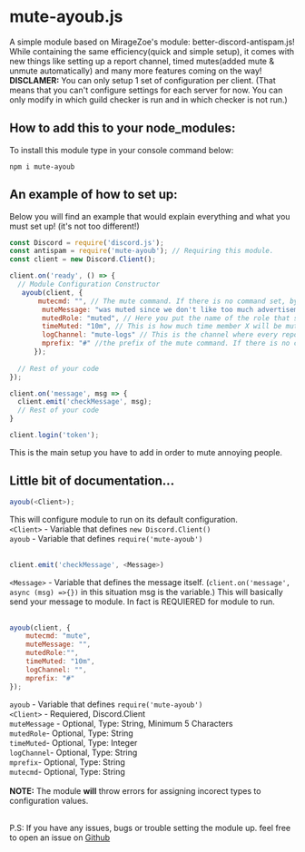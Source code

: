 # mute-ayoub.js
A simple module based on MirageZoe's module: better-discord-antispam.js! While containing the same efficiency(quick and simple setup), it comes with new things like setting up a report channel, timed mutes(added mute & unmute automatically) and many more features coming on the way!
**DISCLAMER:** You can only setup 1 set of configuration per client. (That means that you can't configure settings for each server for now. You can only modify in which guild checker is run and in which checker is not run.) 


## How to add this to your node_modules:
To install this module type in your console command below:
```
npm i mute-ayoub
```

## An example of how to set up:
Below you will find an example that would explain everything and what you must set up! (it's not too different!)

```js
const Discord = require('discord.js');
const antispam = require('mute-ayoub'); // Requiring this module.
const client = new Discord.Client();

client.on('ready', () => {
  // Module Configuration Constructor
   ayoub(client, {
       mutecmd: "", // The mute command. If there is no command set, by default.
        muteMessage: "was muted since we don't like too much advertisement type people!",
		mutedRole: "muted", // Here you put the name of the role that should not let people write or anything else in your server. If there is no role set, by default, the module will attempt to create the role for you & set it correctly for every channel in your server. It will be named "muted".
		timeMuted: "10m", // This is how much time member X will be muted. if not set, default would be 10 min.
        logChannel: "mute-logs" // This is the channel where every report about spamming goes to. If it's not set up, it will attempt to create the channel.
        mprefix: "#" //the prefix of the mute command. If there is no command set, by default.
      });
      
  // Rest of your code
});

client.on('message', msg => {
  client.emit('checkMessage', msg);
  // Rest of your code
}

client.login('token');
```
This is the main setup you have to add in order to mute annoying people.

## Little bit of documentation...

```js
ayoub(<Client>);
```
This will configure module to run on its default configuration.<br>
`<Client>` - Variable that defines `new Discord.Client()`<br>
`ayoub` - Variable that defines `require('mute-ayoub')` <br>
<br>
```js
client.emit('checkMessage', <Message>)
```
`<Message>` - Variable that defines the message itself. (`client.on('message', async (msg) =>{})` in this situation msg is the <Message> variable.)
This will basically send your message to module. In fact is REQUIERED for module to run.<br>
<br>
```js
ayoub(client, {
    mutecmd: "mute",
    muteMessage: "",
	mutedRole:"",
	timeMuted: "10m",
	logChannel: "",
    mprefix: "#"
});
```
`ayoub` - Variable that defines `require('mute-ayoub')` <br>
`<Client>` - Requiered, Discord.Client<br>
`muteMessage` - Optional, Type: String, Minimum 5 Characters<br>
`mutedRole`- Optional, Type: String<br>
`timeMuted`- Optional, Type: Integer<br>
`logChannel`- Optional, Type: String<br>
`mprefix`- Optional, Type: String<br>
`mutecmd`- Optional, Type: String<br>
<br>
**NOTE:** The module **will** throw errors for assigning incorect types to configuration values.<br>
<br>

P.S: If you have any issues, bugs or trouble setting the module up. feel free to open an issue on [Github](https://github.com/discordayoub289/mute-ayoub)